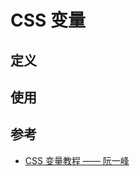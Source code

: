 # CSS 变量

## 定义

## 使用

## 参考

* [CSS 变量教程 —— 阮一峰](https://www.ruanyifeng.com/blog/2017/05/css-variables.html)